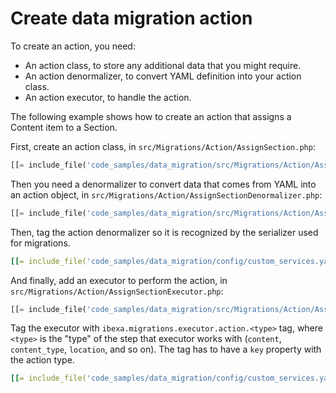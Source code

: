 # Create data migration action

To create an action, you need:

- An action class, to store any additional data that you might require.
- An action denormalizer, to convert YAML definition into your action class.
- An action executor, to handle the action.

The following example shows how to create an action that assigns a Content item to a Section.

First, create an action class, in `src/Migrations/Action/AssignSection.php`:

``` php
[[= include_file('code_samples/data_migration/src/Migrations/Action/AssignSection.php') =]]
```

Then you need a denormalizer to convert data that comes from YAML into an action object,
in `src/Migrations/Action/AssignSectionDenormalizer.php`:

``` php
[[= include_file('code_samples/data_migration/src/Migrations/Action/AssignSectionDenormalizer.php') =]]
```

Then, tag the action denormalizer so it is recognized by the serializer used for migrations.

``` yaml
[[= include_file('code_samples/data_migration/config/custom_services.yaml', 0, 5) =]]
```

And finally, add an executor to perform the action, in `src/Migrations/Action/AssignSectionExecutor.php`:

``` php
[[= include_file('code_samples/data_migration/src/Migrations/Action/AssignSectionExecutor.php') =]]
```

Tag the executor with `ibexa.migrations.executor.action.<type>` tag, where `<type>` is the "type" of the step
that executor works with (`content`, `content_type`, `location`, and so on).
The tag has to have a `key` property with the action type.

```yaml
[[= include_file('code_samples/data_migration/config/custom_services.yaml', 6, 9) =]]
```
